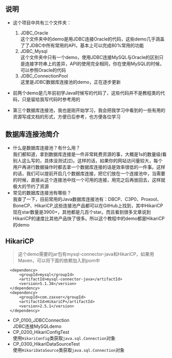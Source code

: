 ## 说明

- 这个项目中共有三个文件夹：

  1. JDBC_Oracle<br>
    这个文件夹中的demo是用JDBC连接Oracle的代码，这些demo几乎涵盖了了JDBC中所有常用的API，基本上可以完成80%常用的功能
  2. JDBC_Mysql<br>
    这个文件夹中只有一个demo，使用JDBC连接MySQL与Oracle的区别只是连接字符串上的差异，API的使用完全相同，你在使用MySQL的时候，可以参照Oracle的代码
  3. JDBC_ConnectionPool<br>
    这里是JDBC数据库连接池的demo，正在逐步更新

- 前两个demo是几年前初学Java时候写的代码了，这些代码并不是教程类的代码，只是留给我写代码时参考用的

- 第三个数据库连接池，我也是刚开始学习，我会把我学习中看到的一些有用的资源写成文档的形式，方便日后参考，也方便各位学习

## 数据库连接池简介

- 什么是数据库连接池？有什么用？<br>
  我们都知道，拿到数据库连接是一件非常耗费资源的事，大概是1s的数量级(看别人这么写的，具体没测试过)。这样的话，如果你的网站访问量较大，每个用户再进行数据操作时都去拿一个数据库连接的话是效率很低的一件事。这样的话，我们可以提前开启几个数据库连接，把它们放在一个连接池中，当需要的时候，直接从这个连接池中找一个可用的连接，用完之后再放回去，这样就极大的节约了资源
- 常见的数据库连接池有哪些？<br>
  我查了一下，目前常用的Java数据库连接池有：DBCP、C3P0、Proxool、BoneCP、HikariCP,这些连接池产品都可以在GitHub上找到，其中HikariCP现在star数量是3900+，其他都是几百个star。而且看到很多文章说到HikariCP的速度比其他产品快了很多。所以这个教程中的demo都是HikariCP的demo

## HikariCP

>这个demo需要的jar包有mysql-connector-java和HikariCP，如果用Maven，可以将下面的依赖加入到pom中

  ```
    <dependency>
        <groupId>mysql</groupId>
        <artifactId>mysql-connector-java</artifactId>
        <version>5.1.38</version>
    </dependency>
    <dependency>
        <groupId>com.zaxxer</groupId>
        <artifactId>HikariCP</artifactId>
        <version>2.5.1</version>
    </dependency>
  ```

- CP_0100_JDBCConnection  
JDBC连接MySQLdemo
- CP_0200_HikariConfigTest  
使用`HikariConfig`类获取`java.sql.Connection`对象
- CP_0300_HikariDataSourceTest  
使用`HikariDataSource`类获取`java.sql.Connection`对象

